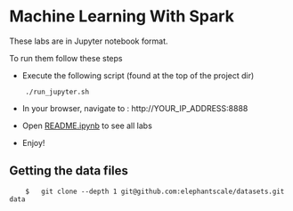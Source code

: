 Machine Learning With Spark
===========================

These labs are in Jupyter notebook format.

To run them follow these steps

- Execute the following script (found at the top of the project dir)
```
    ./run_jupyter.sh
```

- In your browser, navigate to :
            http://YOUR_IP_ADDRESS:8888

- Open [README.ipynb](README.ipynb) to see all labs

- Enjoy!

## Getting the data files
```
    $   git clone --depth 1 git@github.com:elephantscale/datasets.git  data
```
